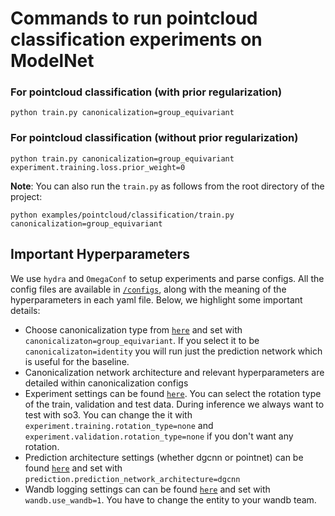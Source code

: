 # Commands to run pointcloud classification experiments on ModelNet

### For pointcloud classification (with prior regularization)
```
python train.py canonicalization=group_equivariant
```
### For pointcloud classification (without prior regularization)
```
python train.py canonicalization=group_equivariant experiment.training.loss.prior_weight=0
```

**Note**: You can also run the `train.py` as follows from the root directory of the project:
```
python examples/pointcloud/classification/train.py canonicalization=group_equivariant
```

## Important Hyperparameters
We use `hydra` and `OmegaConf` to setup experiments and parse configs. All the config files are available in [`/configs`](configs), along with the meaning of the hyperparameters in each yaml file. Below, we highlight some important details:
- Choose canonicalization type from [`here`](configs/canonicalization) and set with `canonicalizaton=group_equivariant`. If you select it to be `canonicalizaton=identity` you will run just the prediction network which is useful for the baseline.
- Canonicalization network architecture and relevant hyperparameters are detailed within canonicalization configs
- Experiment settings can be found [`here`](configs/experiment). You can select the rotation type of the train, validation and test data. During inference we always want to test with so3. You can change the it with `experiment.training.rotation_type=none` and `experiment.validation.rotation_type=none` if you don't want any rotation.
- Prediction architecture settings (whether dgcnn or pointnet) can be found [`here`](configs/prediction) and set with `prediction.prediction_network_architecture=dgcnn`
- Wandb logging settings can can be found [`here`](configs/wandb) and set with `wandb.use_wandb=1`. You have to change the entity to your wandb team.
